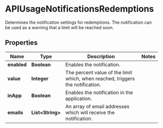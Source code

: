 

# APIUsageNotificationsRedemptions

Determines the notification settings for redemptions. The notification can be used as a warning that a limit will be reached soon.

## Properties

| Name | Type | Description | Notes |
|------------ | ------------- | ------------- | -------------|
|**enabled** | **Boolean** | Enables the notification. |  |
|**value** | **Integer** | The percent value of the limit which, when reached, triggers the notification. |  |
|**inApp** | **Boolean** | Enables the notification in the application. |  |
|**emails** | **List&lt;String&gt;** | An array of email addresses which will receive the notification. |  |



